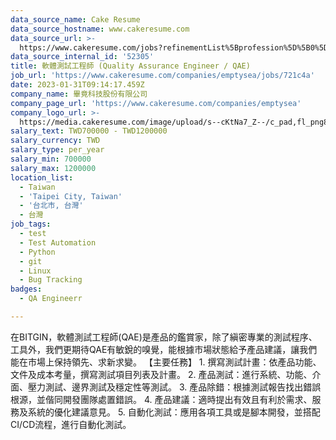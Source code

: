 ```yaml
---
data_source_name: Cake Resume
data_source_hostname: www.cakeresume.com
data_source_url: >-
  https://www.cakeresume.com/jobs?refinementList%5Bprofession%5D%5B0%5D=engineering_qa-engineer&refinementList%5Bsalary_currency%5D=TWD&range%5Bsalary_range%5D%5Bmin%5D=800096
data_source_internal_id: '52305'
title: 軟體測試工程師 (Quality Assurance Engineer / QAE)
job_url: 'https://www.cakeresume.com/companies/emptysea/jobs/721c4a'
date: 2023-01-31T09:14:17.459Z
company_name: 畢竟科技股份有限公司
company_page_url: 'https://www.cakeresume.com/companies/emptysea'
company_logo_url: >-
  https://media.cakeresume.com/image/upload/s--cKtNa7_Z--/c_pad,fl_png8,h_200,w_200/v1643361192/tcsszjcidx2hqnsprd0p.png
salary_text: TWD700000 - TWD1200000
salary_currency: TWD
salary_type: per_year
salary_min: 700000
salary_max: 1200000
location_list:
  - Taiwan
  - 'Taipei City, Taiwan'
  - '台北市, 台灣'
  - 台灣
job_tags:
  - test
  - Test Automation
  - Python
  - git
  - Linux
  - Bug Tracking
badges:
  - QA Engineerr

---
```


在BITGIN，軟體測試工程師(QAE)是產品的鑑賞家，除了縝密專業的測試程序、工具外，我們更期待QAE有敏銳的嗅覺，能根據市場狀態給予產品建議，讓我們能在市場上保持領先、求新求變。 【主要任務】 1. 撰寫測試計畫：依產品功能、文件及成本考量，撰寫測試項目列表及計畫。 2. 產品測試：進行系統、功能、介面、壓力測試、邊界測試及穩定性等測試。 3. 產品除錯：根據測試報告找出錯誤根源，並偕同開發團隊處置錯誤。 4. 產品建議：適時提出有效且有利於需求、服務及系統的優化建議意見。 5. 自動化測試：應用各項工具或是腳本開發，並搭配CI/CD流程，進行自動化測試。